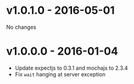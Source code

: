 # v1.0.1.0 - 2016-05-01

No changes

# v1.0.0.0 - 2016-01-04

*   Update expectjs to 0.3.1 and mochajs to 2.3.4
*   Fix `wait` hanging at server exception
